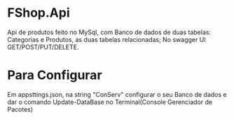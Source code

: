 # FShop.Api

Api de produtos feito no MySql, com Banco de dados de duas tabelas: Categorias e Produtos, as duas tabelas relacionadas;
No swagger UI GET/POST/PUT/DELETE.

# Para Configurar
Em appsttings.json, na string "ConServ" configurar o seu Banco de dados e dar o comando Update-DataBase no Terminal(Console Gerenciador de Pacotes)
